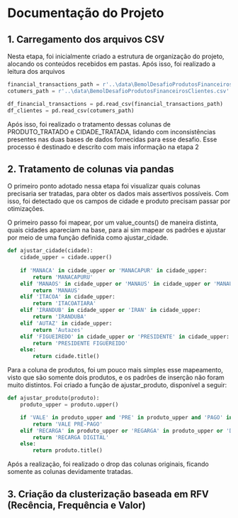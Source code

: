 # Documentação do Projeto

## 1. Carregamento dos arquivos CSV

Nesta etapa, foi inicialmente criado a estrutura de organização do projeto, alocando os conteúdos recebidos em pastas. Após isso, foi realizado a leitura dos arquivos 

```python
financial_transactions_path = r'..\data\BemolDesafioProdutosFinanceirosTransacoes.csv'
cotumers_path = r'..\data\BemolDesafioProdutosFinanceirosClientes.csv'

df_financial_transactions = pd.read_csv(financial_transactions_path)
df_clientes = pd.read_csv(cotumers_path)
```

Após isso, foi realizado o tratamento dessas colunas de PRODUTO_TRATADO e CIDADE_TRATADA, lidando com inconsistências presentes nas duas bases de dados fornecidas para esse desafio. Esse processo é destinado e descrito com mais informação na etapa 2


## 2. Tratamento de colunas via pandas

O primeiro ponto adotado nessa etapa foi visualizar quais colunas precisaria ser tratadas, para obter os dados mais assertivos possíveis. Com isso, foi detectado que os campos de cidade e produto precisam passar por otimizações.

O primeiro passo foi mapear, por um value_counts() de maneira distinta, quais cidades apareciam na base, para ai sim mapear os padrões e ajustar por meio de uma função definida como ajustar_cidade.


```python
def ajustar_cidade(cidade):
    cidade_upper = cidade.upper()
    
    if 'MANACA' in cidade_upper or 'MANACAPUR' in cidade_upper:
        return 'MANACAPURU'
    elif 'MANAOS' in cidade_upper or 'MANAUS' in cidade_upper or 'MANAU' == cidade_upper or 'MANA' == cidade_upper:
        return 'MANAUS'
    elif 'ITACOA' in cidade_upper:
        return 'ITACOATIARA'
    elif 'IRANDUB' in cidade_upper or 'IRAN' in cidade_upper:
        return 'IRANDUBA'
    elif 'AUTAZ' in cidade_upper:
        return 'Autazes'
    elif 'FIGUEIREDO' in cidade_upper or 'PRESIDENTE' in cidade_upper:
        return 'PRESIDENTE FIGUEREIDO'
    else:
        return cidade.title()
```


Para a coluna de produtos, foi um pouco mais simples esse mapeamento, visto que são somente dois produtos, e os padrões de inserção não foram muito distintos. Foi criado a função de ajustar_produto, disponível a seguir:


```python
def ajustar_produto(produto):
    produto_upper = produto.upper()

    if 'VALE' in produto_upper and 'PRE' in produto_upper and 'PAGO' in produto_upper or 'VALE' in produto_upper:
        return 'VALE PRÉ-PAGO'
    elif 'RECARGA' in produto_upper or 'REGARGA' in produto_upper or 'DIGITAL' in produto_upper or 'RECARG' in produto_upper:
        return 'RECARGA DIGITAL'
    else:
        return produto.title()
```


Após a realização, foi realizado o drop das colunas originais, ficando somente as colunas devidamente tratadas.


## 3. Criação da clusterização baseada em RFV (Recência, Frequência e Valor)







